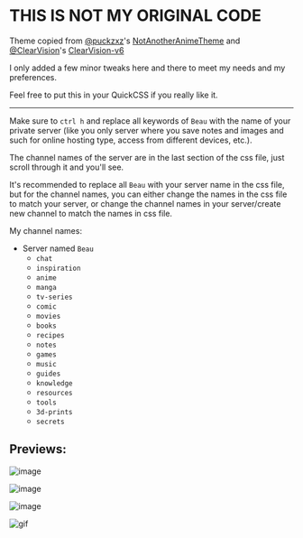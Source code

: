 # THIS IS NOT MY ORIGINAL CODE

Theme copied from [@puckzxz](https://github.com/puckzxz/)'s [NotAnotherAnimeTheme](https://github.com/puckzxz/NotAnotherAnimeTheme/) and [@ClearVision](https://github.com/ClearVision/)'s [ClearVision-v6](https://github.com/ClearVision/ClearVision-v6)

I only added a few minor tweaks here and there to meet my needs and my preferences. 

Feel free to put this in your QuickCSS if you really like it. 

<hr/>

Make sure to `ctrl h` and replace all keywords of `Beau` with the name of your private server (like you only server where you save notes and images and such for online hosting type, access from different devices, etc.). 

The channel names of the server are in the last section of the css file, just scroll through it and you'll see. 

It's recommended to replace all `Beau` with your server name in the css file, but for the channel names, you can either change the names in the css file to match your server, or change the channel names in your server/create new channel to match the names in css file. 

My channel names:

- Server named `Beau`
  - `chat`
  - `inspiration`
  - `anime`
  - `manga`
  - `tv-series`
  - `comic`
  - `movies`
  - `books`
  - `recipes`
  - `notes`
  - `games`
  - `music`
  - `guides`
  - `knowledge`
  - `resources`
  - `tools`
  - `3d-prints`
  - `secrets`
 
## Previews:

![image](https://github.com/quincynyan/discord-theme/assets/65074780/3d425488-7cc1-43ee-81ed-9e326aec4886)

![image](https://github.com/quincynyan/discord-theme/assets/65074780/d8c7a55f-4995-45ef-b02c-0d52140315aa)

![image](https://github.com/quincynyan/discord-theme/assets/65074780/9eae41ca-404c-427a-9907-169b13ea9061)

![gif](https://us-east-1.tixte.net/uploads/cdn.nekonyan.fun/DiscordCanary_G4v9ePNLyY.gif)
